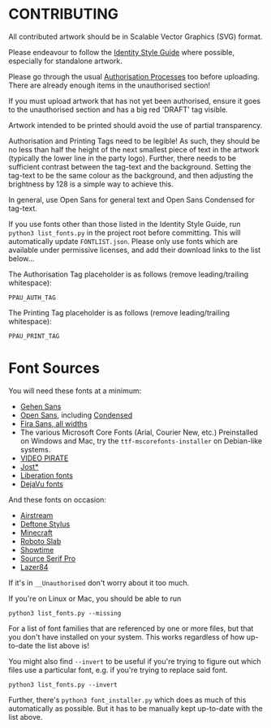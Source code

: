 # CONTRIBUTING 

All contributed artwork should be in Scalable Vector Graphics (SVG) format. 

Please endeavour to follow the [Identity Style Guide](https://pirateparty.org.au/wiki/Identity_Style_Guide) where possible, especially for standalone artwork. 

Please go through the usual [Authorisation Processes](https://pirateparty.org.au/wiki/Authorisation_processes) too before uploading. There are already enough items in the unauthorised section!

If you must upload artwork that has not yet been authorised, ensure it goes to the unauthorised section and has a big red 'DRAFT' tag visible.

Artwork intended to be printed should avoid the use of partial transparency. 

Authorisation and Printing Tags need to be legible! As such, they should be no less than half the height of the next smallest piece of text in the artwork (typically the lower line in the party logo). Further, there needs to be sufficient contrast between the tag-text and the background. Setting the tag-text to be the same colour as the background, and then adjusting the brightness by 128 is a simple way to achieve this. 

In general, use Open Sans for general text and Open Sans Condensed for tag-text. 

If you use fonts other than those listed in the Identity Style Guide, run `python3 list_fonts.py` in the project root before committing. This will automatically update `FONTLIST.json`. Please only use fonts which are available under permissive licenses, and add their download links to the list below...

The Authorisation Tag placeholder is as follows (remove leading/trailing whitespace): 

    PPAU_AUTH_TAG
    
The Printing Tag placeholder is as follows (remove leading/trailing whitespace):

    PPAU_PRINT_TAG


# Font Sources 

You will need these fonts at a minimum:

* [Gehen Sans](https://github.com/ppau/gehen-fonts/raw/gh-pages/gehen-sans-otf-0.4.tar.gz)
* [Open Sans](https://fonts.google.com/download?family=Open%20Sans), including [Condensed](https://fonts.google.com/download?family=Open%20Sans%20Condensed)
* [Fira Sans, all widths](https://bboxtype.com/downloads/Fira/Download_Folder_FiraSans_4301.zip)
* The various Microsoft Core Fonts (Arial, Courier New, etc.) Preinstalled on Windows and Mac, try the `ttf-mscorefonts-installer` on Debian-like systems. 
* [VIDEO PIRATE](https://www.ffonts.net/VIDEO-PIRATE.font.zip)
* [Jost*](https://indestructibletype.com/Jost.zip)
* [Liberation fonts](https://github.com/liberationfonts/liberation-fonts/files/4743886/liberation-fonts-ttf-2.1.1.tar.gz)
* [DejaVu fonts](http://sourceforge.net/projects/dejavu/files/dejavu/2.37/dejavu-fonts-ttf-2.37.zip)

And these fonts on occasion:

* [Airstream](https://dl.dafont.com/dl/?f=airstream)
* [Deftone Stylus](https://dl.dafont.com/dl/?f=deftone_stylus)
* [Minecraft](https://dl.dafont.com/dl/?f=minecraft)
* [Roboto Slab](https://fonts.google.com/download?family=Roboto%20Slab)
* [Showtime](https://dl.dafont.com/dl/?f=showtime)
* [Source Serif Pro](https://github.com/adobe-fonts/source-serif-pro/releases/download/3.001R/source-serif-pro-3.001R.zip)
* [Lazer84](https://dl.dafont.com/dl/?f=lazer84)


If it's in `__Unauthorised` don't worry about it too much. 

If you're on Linux or Mac, you should be able to run 
    
    python3 list_fonts.py --missing
    
For a list of font families that are referenced by one or more files, but that you don't have installed on your system. This works regardless of how up-to-date the list above is!

You might also find `--invert` to be useful if you're trying to figure out which files use a particular font, e.g. if you're trying to replace said font. 

    python3 list_fonts.py --invert
    
Further, there's `python3 font_installer.py` which does as much of this automatically as possible. But it has to be manually kept up-to-date with the list above. 



